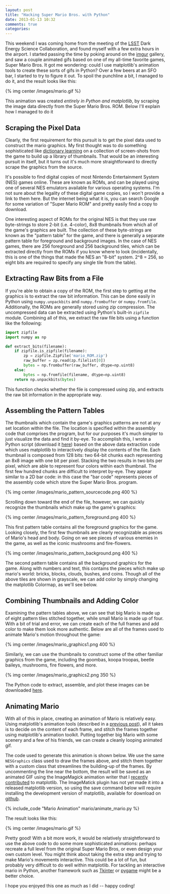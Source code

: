 ```yaml
---
layout: post
title: "Hacking Super Mario Bros. with Python"
date: 2013-01-13 10:32
comments: true
categories: 
---
```


This weekend I was coming home from the meeting of the
[LSST](http://www.lsst.org) Dark Energy Science Collaboration,
and found myself with a few extra hours in the airport.
I started passing the time by poking around on the [imgur](http://imgur.com)
gallery, and saw a couple animated gifs based on
one of my all-time favorite games, Super Mario Bros.
It got me wondering: could I use matplotlib's animation tools to create these
sorts of gifs in Python?  Over a few beers at an SFO bar, I started to try
to figure it out.  To spoil the punchline a bit, I managed to do it, and the
result looks like this:

{% img center /images/mario.gif %}

This animation was created *entirely in Python and matplotlib*, by scraping the
image data directly from the Super Mario Bros. ROM.  Below I'll explain how
I managed to do it

<!-- more -->

## Scraping the Pixel Data ##

Clearly, the first requirement for this pursuit
is to get the pixel data used to construct the
mario graphics.  My first thought was to do something sophisticated like
[dictionary learning](http://en.wikipedia.org/wiki/Machine_learning#Sparse_Dictionary_Learning) on a collection of screen-shots from the game
to build up a library of thumbnails.  That would be an interesting pursuit
in itself, but it turns out it's much more straightforward to directly
scrape the graphics from the source.

It's possible to find digital copies of most
Nintendo Entertainment System (NES) games online.
These are known as ROMs, and can be played using one of
several NES emulators available for various operating systems.
I'm not sure about the legality of these
digital game copies, so I won't provide a link to them here.  But the internet
being what it is, you can search Google for some variation of "Super Mario
ROM" and pretty easily find a copy to download.

One interesting aspect of ROMs for the original NES is that
they use raw byte-strings to store 2-bit (i.e. 4-color), 8x8 thumbnails from
which all of the game's graphics are built.
The collection of these byte-strings
are known as the "pattern table" for the game, and there is generally a
separate pattern table for foreground and background images.
In the case of NES games, there are
256 foreground and 256 background tiles, which can be extracted directly from
the ROMs if you know where to look (incidentally, this is one of the things
that made the NES an "8-bit" system.  2^8 = 256, so eight bits are required
to specify any single tile from the table).

## Extracting Raw Bits from a File ##
If you're able to obtain a copy of the ROM, the first step to getting at the
graphics is to extract the raw bit information.
This can be done easily in Python using ``numpy.unpackbits``
and ``numpy.frombuffer`` or ``numpy.fromfile``.
Additionally, the ROMs are generally stored using
zip compression.  The uncompressed data can be extracted using Python's
built-in ``zipfile`` module.  Combining all of this, we extract the raw file
bits using a function like the following:

``` python
import zipfile
import numpy as np

def extract_bits(filename):
    if zipfile.is_zipfile(filename):
        zp = zipfile.ZipFile('mario_ROM.zip')
        raw_buffer = zp.read(zp.filelist[0])
        bytes = np.frombuffer(raw_buffer, dtype=np.uint8)
    else:
        bytes = np.fromfile(filename, dtype=np.uint8)
    return np.unpackbits(bytes)
```

This function checks whether the file is compressed using zip, and extracts
the raw bit information in the appropriate way.

## Assembling the Pattern Tables ##
The thumbnails which contain the game's graphics patterns are not at any set
location within the file.  The location is specified within the assembly
code that comprises the program, but for our purposes
it's much simpler to just visualize
the data and find it by-eye.  To accomplish this,
I wrote a Python script
(download it [here](/downloads/code/mario/view_pattern_table.py))
based on the above data extraction code
which uses matplotlib to interactively display the contents of the file.
Each thumbnail is composed from 128 bits:
two 64-bit chunks each representing an 8x8 image with one bit per pixel.
Stacking the two results in two bits per pixel, which are able to
represent four colors within each thumbnail.
The first few hundred chunks are difficult to interpret by-eye. They appear
similar to a 2D bar code: in this case the "bar code" represents pieces of the
assembly code which store the Super Mario Bros. program.

{% img center /images/mario_pattern_sourcecode.png 400 %}

Scrolling down toward the end of the file, however, we can quickly recognize
the thumbnails which make up the game's graphics:

{% img center /images/mario_pattern_foreground.png 400 %}

This first pattern table contains all the foreground graphics for the game.
Looking closely, the first few thumbnails
are clearly recognizable as pieces of Mario's head and body.
Going on we see pieces of various enemies in the game, as well as the iconic
mushrooms and fire-flowers.

{% img center /images/mario_pattern_background.png 400 %}

The second pattern table contains all the background graphics for the game.
Along with numbers and text, this contains the pieces which make up mario's
world: bricks, blocks, clouds, bushes, and coins.
Though all of the above tiles are shown in grayscale, we can add color by
simply changing the matplotlib Colormap, as we'll see below.

## Combining Thumbnails and Adding Color ##
Examining the pattern tables above, we can see that big Mario is made up of
eight pattern tiles stitched together, while small Mario is made up of four.
With a bit of trial and error, we can create each of the full frames and
add color to make them look more authentic.  Below are all of the frames used
to animate Mario's motion throughout the game:

{% img center /images/mario_graphics1.png 400 %}

Similarly, we can use the thumbnails to construct some of the other
familiar graphics from the game, including the goombas, koopa troopas,
beetle baileys, mushrooms, fire flowers, and more.

{% img center /images/mario_graphics2.png 350 %}

The Python code to extract, assemble, and plot these images can be downloaded
[here](/downloads/code/mario/draw_mario.py).

## Animating Mario ##
With all of this in place, creating an animation of Mario is relatively easy.
Using matplotlib's animation tools (described in a
[previous post](/blog/2012/08/18/matplotlib-animation-tutorial/)), all it
takes is to decide on the content of each frame, and stitch the frames together
using matplotlib's animation toolkit.  Putting together big Mario with some
scenery and a few of his friends, we can create a cleanly looping animated gif.

The code used to generate this animation is shown below.  We use the same
``NESGraphics`` class used to draw the frames above, and stitch them together
with a custom class that streamlines the building-up of the frames.
By uncommenting the line near the bottom, the result will be saved as an
animated GIF using the ImageMagick animation writer that I
[recently contributed](https://github.com/matplotlib/matplotlib/pull/1337)
to matplotlib.  The ImageMatick plugin has not yet made it into a
released matplotlib version, so using the save command below will
require installing the development version of matplotlib, available for
download on [github](http://github.com/matplotlib/matplotlib).

{% include_code "Mario Animation" mario/animate_mario.py %}

The result looks like this:

{% img center /images/mario.gif %}

Pretty good!  With a bit more work, it would
be relatively straightforward to use the above code to do some more
sophisticated animations: perhaps recreate a full
level from the original Super Mario Bros, or even design your own custom
level.  You might think about taking the extra step and trying to make Mario's
movements interactive.  This could be a lot of fun, but probably very difficult
to do well within matplotlib.
For tackling an interactive mario in Python, another framework such as
[Tkinter](http://docs.python.org/2/library/tkinter.html) or
[pygame](http://www.pygame.org/) might be a better choice.

I hope you enjoyed this one as much as I did -- happy coding!
